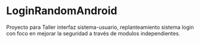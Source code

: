 # LoginRandomAndroid

Proyecto para Taller interfaz sistema-usuario, replanteamiento sistema login con foco en mejorar la seguridad a través
de modulos independientes.
